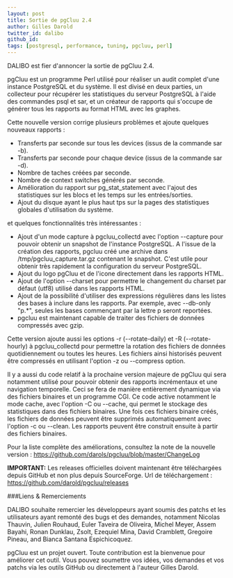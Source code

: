 ```yaml
---
layout: post
title: Sortie de pgCluu 2.4
author: Gilles Darold
twitter_id: dalibo
github_id: 
tags: [postgresql, performance, tuning, pgcluu, perl]
---
```

DALIBO est fier d'annoncer la sortie de pgCluu 2.4.

pgCluu est un programme Perl utilisé pour réaliser un audit complet d'une instance PostgreSQL
et du système. Il est divisé en deux parties, un collecteur pour récupérer les statistiques
du serveur PostgreSQL à l'aide des commandes psql et sar, et un créateur de rapports qui s'occupe
de générer tous les rapports au format HTML avec les graphes.

<!--MORE-->

Cette nouvelle version corrige plusieurs problèmes et ajoute quelques nouveaux rapports :

  * Transferts par seconde sur tous les devices (issus de la commande sar -b).
  * Transferts par seconde pour chaque device (issus de la commande sar -d).
  * Nombre de taches créées par seconde.
  * Nombre de context switches générés par seconde.
  * Amélioration du rapport sur pg_stat_statement avec l'ajout des statistiques sur les blocs et les temps sur les entrées/sorties.
  * Ajout du disque ayant le plus haut tps sur la pages des statistiques globales d'utilisation du système.

et quelques fonctionnalités très intéressantes :

  * Ajout d'un mode capture à pgcluu_collectd avec l'option --capture pour pouvoir obtenir un snapshot de l'instance PostgreSQL. A l'issue de la création des rapports, pgcluu créé une archive dans /tmp/pgcluu_capture.tar.gz contenant le snapshot. C'est utile pour obtenir très rapidement la configuration du serveur PostgreSQL.
  * Ajout du logo pgCluu et de l'icone directement dans les rapports HTML.
  * Ajout de l'option --charset pour permettre le changement du charset par défaut (utf8) utilisé dans les rapports HTML.
  * Ajout de la possibilité d'utiliser des expressions régulières dans les listes des bases à inclure dans les rapports. Par exemple, avec --db-only "p.*", seules les bases commençant par la lettre p seront reportées.
  * pgcluu est maintenant capable de traiter des fichiers de données compressés avec gzip.

Cette version ajoute aussi les options -r (--rotate-daily) et -R (--rotate-hourly) à pgcluu_collectd pour permettre la rotation des fichiers de données quotidiennement ou toutes les heures. Les fichiers ainsi historisés peuvent être compressés en utilisant l'option -z ou --compress option.

Il y a aussi du code relatif à la prochaine version majeure de pgCluu qui sera notamment utilisé pour pouvoir obtenir des rapports incrémentaux et une navigation temporelle. Ceci se fera de manière entièrement dynamique via des fichiers binaires et un programme CGI. Ce code active notamment le mode cache, avec l'option -C ou --cache, qui permet le stockage des statistiques dans des fichiers binaires. Une fois ces fichiers binaire créés, les fichiers de données peuvent être supprimés automatiquement avec l'option -c ou --clean. Les rapports peuvent être construit ensuite à partir des fichiers binaires.

Pour la liste complète des améliorations, consultez la note de la nouvelle version :
https://github.com/darols/pgcluu/blob/master/ChangeLog

**IMPORTANT:** Les releases officielles doivent maintenant être téléchargées depuis
GitHub et non plus depuis SourceForge. Url de téléchargement : https://github.com/darold/pgcluu/releases

###Liens & Remerciements

DALIBO souhaite remercier les développeurs ayant soumis des patchs et les utilisateurs ayant
remonté des bugs et des demandes, notamment Nicolas Thauvin, Julien Rouhaud, Euler Taveira de Oliveira,
Michel Meyer, Assem Bayahi, Ronan Dunklau, Zsolt, Ezequiel Mina, David Cramblett, Gregoire Pineau,
and Bianca Santana Espichicoquez.

pgCluu est un projet ouvert. Toute contribution est la bienvenue pour améliorer cet outil.
Vous pouvez soumettre vos idées, vos demandes et vos patchs via les outils GitHub ou directement
à l'auteur Gilles Darold.



